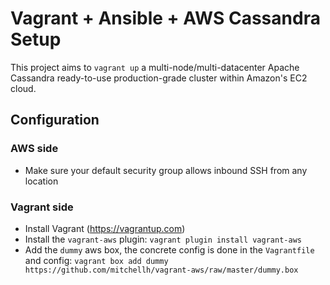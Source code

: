# Vagrant + Ansible + AWS Cassandra Setup

This project aims to `vagrant up` a multi-node/multi-datacenter Apache Cassandra ready-to-use production-grade cluster within Amazon's EC2 cloud.

## Configuration

### AWS side

- Make sure your default security group allows inbound SSH from any location

### Vagrant side

- Install Vagrant (https://vagrantup.com)
- Install the `vagrant-aws` plugin: `vagrant plugin install vagrant-aws`
- Add the `dummy` aws box, the concrete config is done in the `Vagrantfile` and config: `vagrant box add dummy https://github.com/mitchellh/vagrant-aws/raw/master/dummy.box`
